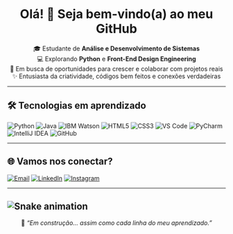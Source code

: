 <h1 align="center">Olá! 👋 Seja bem-vindo(a) ao meu GitHub</h1>

<p align="center">
  🎓 Estudante de <strong>Análise e Desenvolvimento de Sistemas</strong><br>
  💻 Explorando <strong>Python</strong> e <strong>Front-End Design Engineering</strong><br>
  🚀 Em busca de oportunidades para crescer e colaborar com projetos reais<br>
  ✨ Entusiasta da criatividade, códigos bem feitos e conexões verdadeiras
</p>

---

## 🛠️ Tecnologias em aprendizado

![Python](https://img.shields.io/badge/Python-3776AB?style=for-the-badge&logo=python&logoColor=fff)
![Java](https://img.shields.io/badge/Java-007396?style=for-the-badge&logo=java&logoColor=fff)
![IBM Watson](https://img.shields.io/badge/IBM%20Watson-FF6F00?style=for-the-badge&logo=ibm&logoColor=fff)
![HTML5](https://img.shields.io/badge/HTML5-E34F26?style=for-the-badge&logo=html5&logoColor=fff)
![CSS3](https://img.shields.io/badge/CSS3-1572B6?style=for-the-badge&logo=css3&logoColor=fff)
![VS Code](https://img.shields.io/badge/VS%20Code-007ACC?style=for-the-badge&logo=visual-studio-code&logoColor=fff)
![PyCharm](https://img.shields.io/badge/PyCharm-000000?style=for-the-badge&logo=pycharm&logoColor=fff)
![IntelliJ IDEA](https://img.shields.io/badge/IntelliJ%20IDEA-000000?style=for-the-badge&logo=intellij-idea&logoColor=fff)
![GitHub](https://img.shields.io/badge/GitHub-181717?style=for-the-badge&logo=github&logoColor=fff)

---

## 🌐 Vamos nos conectar?

[![Email](https://img.shields.io/badge/E--mail-D14836?style=for-the-badge&logo=gmail&logoColor=fff)](matheussansao@hotmail.com)
[![LinkedIn](https://img.shields.io/badge/LinkedIn-0077B5?style=for-the-badge&logo=linkedin&logoColor=fff)](https://www.linkedin.com/in/matheus-sansao-6a0505171)
[![Instagram](https://img.shields.io/badge/Instagram-E4405F?style=for-the-badge&logo=instagram&logoColor=fff)](https://www.instagram.com/_matheussansao/?next=%2F)

---
![Snake animation](https://github.com/Matheussansao/Matheussansao/blob/output/github-contribution-grid-snake.svg)
---
<p align="center">
  🌱 <i>“Em construção… assim como cada linha do meu aprendizado.”</i>
</p>
